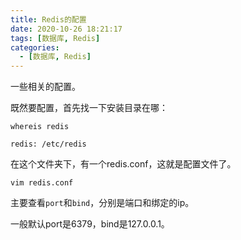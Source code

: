 ```yaml
---
title: Redis的配置
date: 2020-10-26 18:21:17
tags: [数据库, Redis]
categories: 
  - [数据库, Redis]
---
```

一些相关的配置。

<!-- more -->

既然要配置，首先找一下安装目录在哪：
```
whereis redis
```

```
redis: /etc/redis
```

在这个文件夹下，有一个redis.conf，这就是配置文件了。

```
vim redis.conf
```

主要查看`port`和`bind`，分别是端口和绑定的ip。

一般默认port是6379，bind是127.0.0.1。